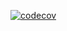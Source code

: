 [![codecov](https://codecov.io/gh/Wingshot228/NET-homework-2-kurs/branch/2k-241/graph/badge.svg?token=XLIFW5PTNO)](https://codecov.io/gh/Wingshot228/NET-homework-2-kurs)